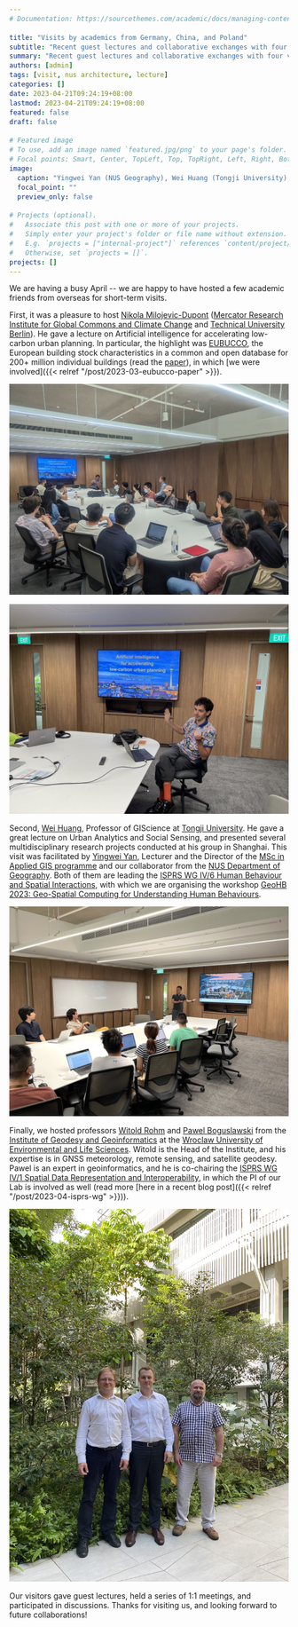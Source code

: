```yaml
---
# Documentation: https://sourcethemes.com/academic/docs/managing-content/

title: "Visits by academics from Germany, China, and Poland"
subtitle: "Recent guest lectures and collaborative exchanges with four visiting scholars."
summary: "Recent guest lectures and collaborative exchanges with four visiting scholars."
authors: [admin]
tags: [visit, nus architecture, lecture]
categories: []
date: 2023-04-21T09:24:19+08:00
lastmod: 2023-04-21T09:24:19+08:00
featured: false
draft: false

# Featured image
# To use, add an image named `featured.jpg/png` to your page's folder.
# Focal points: Smart, Center, TopLeft, Top, TopRight, Left, Right, BottomLeft, Bottom, BottomRight.
image:
  caption: "Yingwei Yan (NUS Geography), Wei Huang (Tongji University), Nikola Milojevic-Dupont (MCC & TU Berlin), Filip Biljecki (NUS Urban Analytics Lab), and Jiani Ouyang (Wuhan University)."
  focal_point: ""
  preview_only: false

# Projects (optional).
#   Associate this post with one or more of your projects.
#   Simply enter your project's folder or file name without extension.
#   E.g. `projects = ["internal-project"]` references `content/project/deep-learning/index.md`.
#   Otherwise, set `projects = []`.
projects: []
---
```


We are having a busy April -- we are happy to have hosted a few academic friends from overseas for short-term visits.

First, it was a pleasure to host [Nikola Milojevic-Dupont](https://milojevicdupontnikola.github.io) ([Mercator Research Institute for Global Commons and Climate Change](https://www.mcc-berlin.net/) and [Technical University Berlin](https://www.susturbecon.tu-berlin.de/sustainability_economics_of_human_settlements/)).
He gave a lecture on Artificial intelligence for accelerating low-carbon urban planning.
In particular, the highlight was [EUBUCCO](https://eubucco.com), the European building stock characteristics in a common and open database for 200+ million individual buildings (read the [paper](https://doi.org/10.1038/s41597-023-02040-2)), in which [we were involved]({{< relref "/post/2023-03-eubucco-paper" >}}).

![](a1.jpg)

![](a2.jpg)

Second, [Wei Huang](https://huangweibuct.github.io/weihuang.github.io/), Professor of GIScience at [Tongji University](https://celiang.tongji.edu.cn/info/1300/2388.htm). 
He gave a great lecture on Urban Analytics and Social Sensing, and presented several multidisciplinary research projects conducted at his group in Shanghai.
This visit was facilitated by [Yingwei Yan](https://profile.nus.edu.sg/fass/geoyy/), Lecturer and the Director of the [MSc in Applied GIS programme](https://fass.nus.edu.sg/geog/msc-in-applied-gis/) and our collaborator from the [NUS Department of Geography](https://fass.nus.edu.sg/geog/).
Both of them are leading the [ISPRS WG IV/6 Human Behaviour and Spatial Interactions](https://www2.isprs.org/commissions/comm4/wg6/), with which we are organising the workshop
[GeoHB 2023: Geo-Spatial Computing for Understanding Human Behaviours](https://gsw2023.com/index.php/project/geohb-2023-geo-spatial-computing-for-understanding-human-behaviours/).

![](b1.jpg)

Finally, we hosted professors [Witold Rohm](https://bazawiedzy.upwr.edu.pl/info.seam?id=UPWr4d682756bd1243c58f310f8e07f263af&lang=en) and 
[Pawel Boguslawski](https://scholar.google.com.my/citations?user=4mvcBXQAAAAJ&hl=en) from the [Institute of Geodesy and Geoinformatics](https://www.igig.up.wroc.pl/en/) at the [Wroclaw University of Environmental and Life Sciences](https://upwr.edu.pl).
Witold is the Head of the Institute, and his expertise is in GNSS meteorology, remote sensing, and satellite geodesy.
Pawel is an expert in geoinformatics, and he is co-chairing the [ISPRS WG IV/1 Spatial Data Representation and Interoperability](https://www2.isprs.org/commissions/comm4/wg1/), in which the PI of our Lab is involved as well (read more [here in a recent blog post]({{< relref "/post/2023-04-isprs-wg" >}})).

![](c1.jpg)

Our visitors gave guest lectures, held a series of 1:1 meetings, and participated in discussions. 
Thanks for visiting us, and looking forward to future collaborations!
